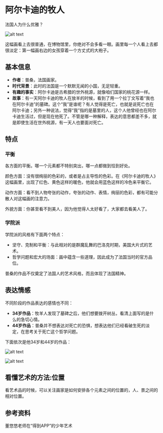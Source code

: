 # 阿尔卡迪的牧人

法国人为什么优雅？

![alt text](https://7765-wechatcloud-79m2p-1259642785.tcb.qcloud.la/arts/%E9%98%BF%E5%B0%94%E5%8D%A1%E8%BF%AA%E7%9A%84%E7%89%A7%E4%BA%BA/1.jpg?sign=d3499600dca48fb42f0b8b4210215f73&t=1597157860)

这幅画看上去很普通，在博物馆里，你绝对不会多看一眼。画里每一个人看上去都很淡定：第一幅画右边的女孩穿着一个方丈式的大袍子。

## 基本信息

- **作者**：普桑，法国画家。
- **时代背景**：此时的法国是一个默默无闻的小国，无足轻重。
- **有趣的事实**：阿尔卡迪是古希腊的世外桃源，就像咱们国家的桃花源一样。
- **故事**：有一天阿尔卡迪的牧人在放羊的时候，看到了用一个拉丁文写着“我也在阿尔卡迪”的墓碑。这个“我”是谁呢？有人觉得是死亡，也就是说死亡也在阿尔卡迪；另外一种说法，觉得“我”指的是墓里的人，这个人他曾经也在阿尔卡迪生活过，但是现在他死了。不管是哪一种解释，表达的意思都差不多，就是即使生活在世外桃源，有一天人也要面对死亡。

## 特点

### 平衡

各方面的平衡。哪一个元素都不特别突出，哪一点都做到恰到好处。

颜色方面：没有很绚丽的色彩的，或者是占主导性的色彩。在《阿尔卡迪的牧人》这幅画里，出现了红色、黄色这样的暖色，他就会用蓝色这样的冷色来平衡它。

动作方面：看不到人物夸张的动作，夸张的动作、表情，绚丽的色彩，都有可能分散人对这幅画的注意力。

外貌方面：你甚至看不到美人，因为他觉得人太好看了，大家都去看美人了。

### 学院派

学院派的风格有下面两个特点：

- 坚守、克制和平衡：与此相对的是群魔乱舞的巴洛克时期，美国大片式的艺术。
- 哲学问题和宏大的场面：画中蕴含一些道理，因此成为了法国当时的官方品位。
  
普桑的作品不仅奠定了法国人的艺术风格，而且体现了法国精神。

## 表达情感

不同阶段的作品表达的感情也不同：

- **34岁作品**：牧羊人发现了墓碑之后，他们想要拨开树丛，看清上面写的是什么的急切心情。
- **44岁作品**：普桑并不想表达对死亡的恐惧，想表达他们已经看破生死的淡定，在思考关于死亡这个哲学问题。

下面依次是他34岁和44岁的作品：

![alt text](https://7765-wechatcloud-79m2p-1259642785.tcb.qcloud.la/arts/%E9%98%BF%E5%B0%94%E5%8D%A1%E8%BF%AA%E7%9A%84%E7%89%A7%E4%BA%BA/2.jpg?sign=2a7984bdbca25983d23387b98632826a&t=1597157831)

![alt text](https://7765-wechatcloud-79m2p-1259642785.tcb.qcloud.la/arts/%E9%98%BF%E5%B0%94%E5%8D%A1%E8%BF%AA%E7%9A%84%E7%89%A7%E4%BA%BA/1.jpg?sign=d3499600dca48fb42f0b8b4210215f73&t=1597157860)

## 看懂艺术的方法:位置

看艺术品的时候，可以关注画家是如何安排各个元素之间的位置的，人、景之间的相对位置。

## 参考资料

董悠悠老师在“得到APP”的少年艺术

